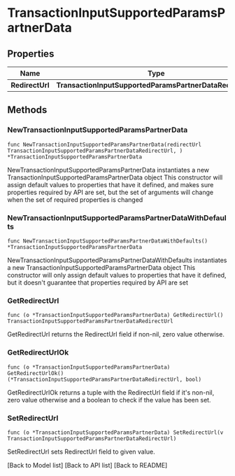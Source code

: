 # TransactionInputSupportedParamsPartnerData

## Properties

| Name            | Type                                                      | Description | Notes |
| --------------- | --------------------------------------------------------- | ----------- | ----- |
| **RedirectUrl** | **TransactionInputSupportedParamsPartnerDataRedirectUrl** |             |       |

## Methods

### NewTransactionInputSupportedParamsPartnerData

`func NewTransactionInputSupportedParamsPartnerData(redirectUrl TransactionInputSupportedParamsPartnerDataRedirectUrl, ) *TransactionInputSupportedParamsPartnerData`

NewTransactionInputSupportedParamsPartnerData instantiates a new TransactionInputSupportedParamsPartnerData object This constructor will assign default values to properties that have it defined, and makes sure properties required by API are set, but the set of arguments will change when the set of required properties is changed

### NewTransactionInputSupportedParamsPartnerDataWithDefaults

`func NewTransactionInputSupportedParamsPartnerDataWithDefaults() *TransactionInputSupportedParamsPartnerData`

NewTransactionInputSupportedParamsPartnerDataWithDefaults instantiates a new TransactionInputSupportedParamsPartnerData object This constructor will only assign default values to properties that have it defined, but it doesn't guarantee that properties required by API are set

### GetRedirectUrl

`func (o *TransactionInputSupportedParamsPartnerData) GetRedirectUrl() TransactionInputSupportedParamsPartnerDataRedirectUrl`

GetRedirectUrl returns the RedirectUrl field if non-nil, zero value otherwise.

### GetRedirectUrlOk

`func (o *TransactionInputSupportedParamsPartnerData) GetRedirectUrlOk() (*TransactionInputSupportedParamsPartnerDataRedirectUrl, bool)`

GetRedirectUrlOk returns a tuple with the RedirectUrl field if it's non-nil, zero value otherwise and a boolean to check if the value has been set.

### SetRedirectUrl

`func (o *TransactionInputSupportedParamsPartnerData) SetRedirectUrl(v TransactionInputSupportedParamsPartnerDataRedirectUrl)`

SetRedirectUrl sets RedirectUrl field to given value.

\[Back to Model list] \[Back to API list] \[Back to README]
